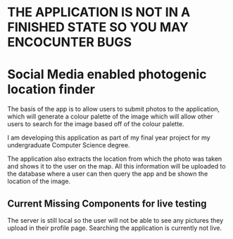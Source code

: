 # THE APPLICATION IS NOT IN A FINISHED STATE SO YOU MAY ENCOCUNTER BUGS

# Social Media enabled photogenic location finder

The basis of the app is to allow users to submit photos to the application, which will generate a colour palette of the image which will allow other users to search for the image based off of the colour palette.

I am developing this application as part of my final year project for my undergraduate Computer Science degree.

The application also extracts the location from which the photo was taken and shows it to the user on the map.
All this information will be uploaded to the database where a user can then query the app and be shown the location of the image.

## Current Missing Components for live testing

The server is still local so the user will not be able to see any pictures they upload in their profile page.
Searching the application is currently not live.

